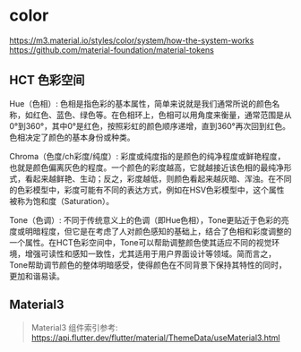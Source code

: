 # color

<https://m3.material.io/styles/color/system/how-the-system-works>
<https://github.com/material-foundation/material-tokens>

## HCT 色彩空间

Hue（色相）:
色相是指色彩的基本属性，简单来说就是我们通常所说的颜色名称，如红色、蓝色、绿色等。在色相环上，色相可以用角度来衡量，通常范围是从0°到360°，其中0°是红色，按照彩虹的颜色顺序递增，直到360°再次回到红色。色相决定了颜色的基本身份或种类。

Chroma（色度/ch彩度/纯度）:
彩度或纯度指的是颜色的纯净程度或鲜艳程度，也就是颜色偏离灰色的程度。一个颜色的彩度越高，它就越接近该色相的最纯净形式，看起来越鲜艳、生动；反之，彩度越低，则颜色看起来越灰暗、浑浊。在不同的色彩模型中，彩度可能有不同的表达方式，例如在HSV色彩模型中，这个属性被称为饱和度（Saturation）。

Tone（色调）:
不同于传统意义上的色调（即Hue色相），Tone更贴近于色彩的亮度或明暗程度，但它是在考虑了人对颜色感知的基础上，结合了色相和彩度调整的一个属性。在HCT色彩空间中，Tone可以帮助调整颜色使其适应不同的视觉环境，增强可读性和感知一致性，尤其适用于用户界面设计等领域。简而言之，Tone帮助调节颜色的整体明暗感受，使得颜色在不同背景下保持其特性的同时，更加和谐易读。

## Material3

> Material3 组件索引参考:
> <https://api.flutter.dev/flutter/material/ThemeData/useMaterial3.html>


